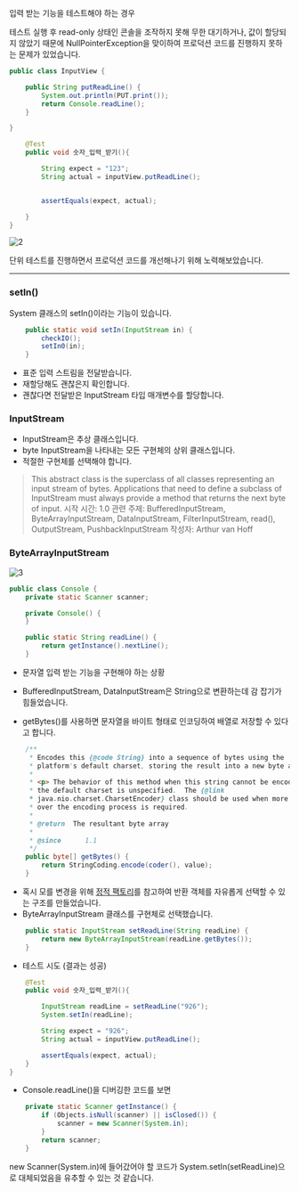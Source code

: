 
입력 받는 기능을 테스트해야 하는 경우

테스트 실행 후 read-only 상태인 콘솔을 조작하지 못해 무한 대기하거나, 값이 할당되지 않았기 때문에 NullPointerException을 맞이하여 프로덕션 코드를 진행하지 못하는 문제가 있었습니다.

```java
public class InputView {

    public String putReadLine() {
        System.out.println(PUT.print());
        return Console.readLine();
    }

}
```

```java
    @Test
    public void 숫자_입력_받기(){

        String expect = "123";
        String actual = inputView.putReadLine();


        assertEquals(expect, actual);

    }
}
```

![2](https://velog.velcdn.com/images/urtimeislimited/post/d849f64a-db7d-42f6-bf66-65e9e09bd0d3/image.png)




단위 테스트를 진행하면서 프로덕션 코드를 개선해나기 위해 노력해보았습니다.

---


### setIn()

System 클래스의 setIn()이라는 기능이 있습니다.


```java
    public static void setIn(InputStream in) {
        checkIO();
        setIn0(in);
    }
```

- 표준 입력 스트림을 전달받습니다.
- 재할당해도 괜찮은지 확인합니다.
- 괜찮다면 전달받은 InputStream 타입 매개변수를 할당합니다.



### InputStream
- InputStream은 추상 클래스입니다.
- byte InputStream을 나타내는 모든 구현체의 상위 클래스입니다.
- 적절한 구현체를 선택해야 합니다.


>This abstract class is the superclass of all classes representing an input stream of bytes.
Applications that need to define a subclass of InputStream must always provide a method that returns the next byte of input.
시작 시간:
1.0
관련 주제:
BufferedInputStream, ByteArrayInputStream, DataInputStream, FilterInputStream, read(), OutputStream, PushbackInputStream
작성자:
Arthur van Hoff

### ByteArrayInputStream

![3](https://velog.velcdn.com/images/urtimeislimited/post/ff724e78-3ebd-4baf-b189-93952da28f4c/image.png)

```java
public class Console {
    private static Scanner scanner;

    private Console() {
    }

    public static String readLine() {
        return getInstance().nextLine();
    }
```

- 문자열 입력 받는 기능을 구현해야 하는 상황
- BufferedInputStream, DataInputStream은 String으로 변환하는데 감 잡기가 힘들었습니다.

- getBytes()를 사용하면 문자열을 바이트 형태로 인코딩하여 배열로 저장할 수 있다고 합니다.

>
```java
    /**
     * Encodes this {@code String} into a sequence of bytes using the
     * platform's default charset, storing the result into a new byte array.
     *
     * <p> The behavior of this method when this string cannot be encoded in
     * the default charset is unspecified.  The {@link
     * java.nio.charset.CharsetEncoder} class should be used when more control
     * over the encoding process is required.
     *
     * @return  The resultant byte array
     *
     * @since      1.1
     */
    public byte[] getBytes() {
        return StringCoding.encode(coder(), value);
    }
```

 - 혹시 모를 변경을 위해 [정적 팩토리](https://github.com/joohyeongKim/studying/blob/main/Effective_Java/아이템%201%20-%20생성자%20대신%20정적%20팩토리%20메서드를%20고려하라.md)를 참고하여 반환 객체를 자유롭게 선택할 수 있는 구조를 만들었습니다.
 - ByteArrayInputStream 클래스를 구현체로 선택했습니다.
    
    
```java
    public static InputStream setReadLine(String readLine) {
        return new ByteArrayInputStream(readLine.getBytes());
    }
```

  - 테스트 시도 (결과는 성공)
```java
    @Test
    public void 숫자_입력_받기(){

        InputStream readLine = setReadLine("926"); 
        System.setIn(readLine);

        String expect = "926";
        String actual = inputView.putReadLine();

        assertEquals(expect, actual);
    }
}
```

- Console.readLine()을 디버깅한 코드를 보면
```java
    private static Scanner getInstance() {
        if (Objects.isNull(scanner) || isClosed()) {
            scanner = new Scanner(System.in);
        }
        return scanner;
    }
```

new Scanner(System.in)에 들어갔어야 할 코드가
System.setIn(setReadLine)으로 대체되었음을 유추할 수 있는 것 같습니다.
